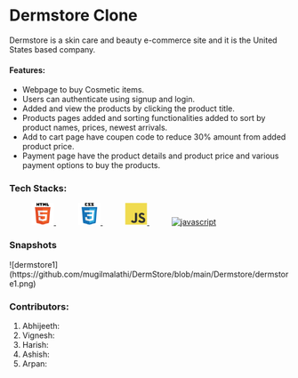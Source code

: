 <h1>Dermstore Clone</h1>
  <p>Dermstore is a skin care and beauty e-commerce site and it is the United States based company.</p>
  <h4>Features:</h4>
  <ul>
    <li>Webpage to buy Cosmetic items.</li>
    <li>Users can authenticate using signup and login.</li>
    <li>Added and view the products by clicking the product title.</li>
    <li>Products pages added and sorting functionalities added to sort by product names, prices, newest arrivals.</li>
    <li>Add to cart page have coupen code to reduce 30% amount from added product price.</li>
    <li>Payment page have the product details and product price and various payment options to buy the products.</li>
  </ul>

  <h3 align="left">Tech Stacks:</h3>
<p align="left">
  <a href="https://www.w3.org/html/" target="_blank" rel="noreferrer"> <img style="margin-left:40px" src="https://raw.githubusercontent.com/devicons/devicon/master/icons/html5/html5-original-wordmark.svg" alt="html5" width="40" height="40"/> </a> 
  <a href="https://www.w3schools.com/css/" target="_blank" rel="noreferrer"> <img style="margin-left:40px" src="https://raw.githubusercontent.com/devicons/devicon/master/icons/css3/css3-original-wordmark.svg" alt="css3" width="40" height="40"/> </a> 
  <a href="https://developer.mozilla.org/en-US/docs/Web/JavaScript" target="_blank" rel="noreferrer"> <img style="margin-left:40px" src="https://raw.githubusercontent.com/devicons/devicon/master/icons/javascript/javascript-original.svg" alt="javascript" width="40" height="40"/> </a> 
  <a href="https://developer.mozilla.org/en-US/docs/Web/JavaScript" target="_blank" rel="noreferrer"> <img style="margin-left:40px" src="https://cdn-icons-png.flaticon.com/512/25/25231.png" alt="javascript" width="40" height="40"/> </a> 
</p>

  <h3>Snapshots</h3>
  ![dermstore1](https://github.com/mugilmalathi/DermStore/blob/main/Dermstore/dermstore1.png)

  

  <h3>Contributors:</h3>
  <ol>
    <li>Abhijeeth:<a href="https://github.com/mugilmalathi"></a></li>
    <li>Vignesh:<a href="https://github.com/mugilmalathi"></a></li>
    <li>Harish:<a href="https://github.com/mugilmalathi"></a></li>
    <li>Ashish:<a href="https://github.com/mugilmalathi"></a></li>
    <li>Arpan:<a href="https://github.com/mugilmalathi"></a></li>
  </ol>
